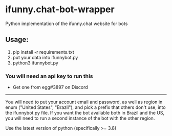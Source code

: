 # ifunny.chat-bot-wrapper
Python implementation of the ifunny.chat website for bots

## Usage:
1. pip install -r requirements.txt
2. put your data into ifunnybot.py
3. python3 ifunnybot.py

### You will need an api key to run this
- Get one from egg#3897 on Discord

---

You will need to put your account email and password, as well as region in enum ("United States", "Brazil"), and pick a prefix that others don't use, into the ifunnybot.py file.
If you want the bot available both in Brazil and the US, you will need to run a second instance of the bot with the other region.

Use the latest version of python (specifically >= 3.8)
